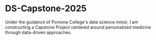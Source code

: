 # DS-Capstone-2025
Under the guidance of Pomona College's data science minor, I am constructing a Capstone Project centered around personalized medicine through data-driven approaches.
